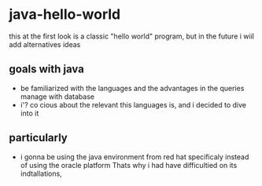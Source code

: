 # java-hello-world
this at the first look is a classic "hello world" program, but in the future i wiil add alternatives ideas
## goals with java
* be familiarized with the languages and the advantages in the queries manage with database
* i'? co cious about the relevant this languages is, and i decided to dive into it 
## particularly
* i gonna be using the java environment from red hat specificaly instead of using the oracle platform 
Thats why i had have difficultied on its indtallations, 
